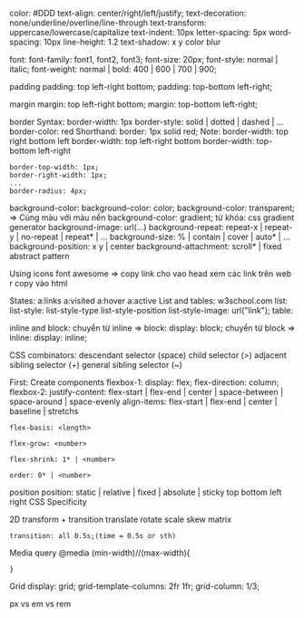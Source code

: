 color: #DDD
text-align: center/right/left/justify;
text-decoration: none/underline/overline/line-through
text-transform: uppercase/lowercase/capitalize
text-indent: 10px
letter-spacing: 5px
word-spacing: 10px
line-height: 1.2
text-shadow: x y color blur

font:
font-family: font1, font2, font3;
font-size: 20px;
font-style: normal | italic;
font-weight: normal | bold: 400 | 600 | 700 | 900;

padding
padding: top left-right bottom;
padding: top-bottom left-right;

margin
margin: top left-right bottom;
margin: top-bottom left-right;

border
Syntax:
    border-width: 1px
    border-style: solid | dotted | dashed | ...
    border-color: red
Shorthand:
    border: 1px solid red;
Note:
    border-width: top right bottom left
    border-width: top left-right bottom
    border-width: top-bottom left-right

    border-top-width: 1px;
    border-right-width: 1px;
    ...
    border-radius: 4px;
background-color:
    background-color: color;
    background-color: transparent; => Cùng màu với màu nền
    background-color: gradient; từ khóa: css gradient generator
    background-image: url(...)
    background-repeat: repeat-x | repeat-y | no-repeat | repeat* | ...
    background-size: % | contain | cover | auto* | ...
    background-position: x y | center
    background-attachment: scroll* | fixed
    abstract pattern 

Using icons
    font awesome => copy link cho vao head
    xem các link trên web r copy vào html


States:
    a:links
    a:visited
    a:hover
    a:active
List and tables: w3school.com
    list: 
        list-style: list-style-type list-style-position list-style-image: url("link");
    table:

inline and block:
    chuyển từ inline => block: display: block;
    chuyển từ block => inline: display: inline;

CSS combinators:
    descendant selector (space)
    child selector (>)
    adjacent sibling selector (+)
    general sibling selector (~)

First: Create components
flexbox-1:
    display: flex;
    flex-direction: column;
flexbox-2:
    justify-content: flex-start | flex-end | center | space-between | space-around | space-evenly
    align-items: flex-start | flex-end | center | baseline | stretchs

    flex-basis: <length>

    flex-grow: <number>

    flex-shrink: 1* | <number>

    order: 0* | <number>

position
    position: static | relative | fixed | absolute | sticky
    top bottom left right
CSS Specificity

2D transform + transition
    translate
    rotate
    scale
    skew
    matrix

    transition: all 0.5s;(time = 0.5s or sth)

Media query
    @media (min-width)//(max-width){

    }

Grid
    display: grid;
    grid-template-columns: 2fr 1fr;
    grid-column: 1/3;
    
px vs em vs rem
    


